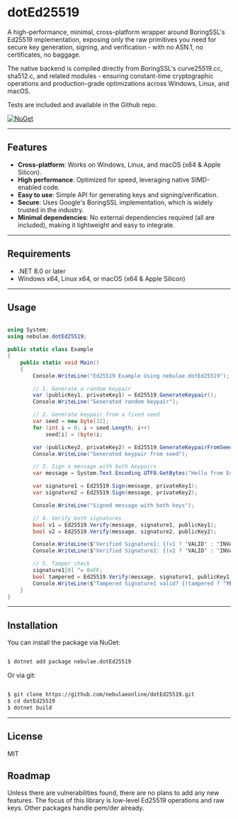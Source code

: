 # dotEd25519

A high-performance, minimal, cross-platform wrapper around BoringSSL's Ed25519 implementation, exposing only the raw primitives you need for secure key generation, signing, and verification - with no ASN.1, no certificates, no baggage.

The native backend is compiled directly from BoringSSL's curve25519.cc, sha512.c, and related modules - ensuring constant-time cryptographic operations and production-grade optimizations across Windows, Linux, and macOS.

Tests are included and available in the Github repo.

[![NuGet](https://img.shields.io/nuget/v/nebulae.dotEd25519.svg)](https://www.nuget.org/packages/nebulae.dotEd25519)

---

## Features

- **Cross-platform**: Works on Windows, Linux, and macOS (x64 & Apple Silicon).
- **High performance**: Optimized for speed, leveraging native SIMD-enabled code.
- **Easy to use**: Simple API for generating keys and signing/verification.
- **Secure**: Uses Google's BoringSSL implementation, which is widely trusted in the industry.
- **Minimal dependencies**: No external dependencies required (all are included), making it lightweight and easy to integrate.

---

## Requirements

- .NET 8.0 or later
- Windows x64, Linux x64, or macOS (x64 & Apple Silicon)

---

## Usage

```csharp

using System;
using nebulae.dotEd25519;

public static class Example
{
    public static void Main()
    {
        Console.WriteLine("Ed25519 Example Using nebulae.dotEd25519");

        // 1. Generate a random keypair
        var (publicKey1, privateKey1) = Ed25519.GenerateKeypair();
        Console.WriteLine("Generated random keypair");

        // 2. Generate keypair from a fixed seed
        var seed = new byte[32];
        for (int i = 0; i < seed.Length; i++)
            seed[i] = (byte)i;

        var (publicKey2, privateKey2) = Ed25519.GenerateKeypairFromSeed(seed);
        Console.WriteLine("Generated keypair from seed");

        // 3. Sign a message with both keypairs
        var message = System.Text.Encoding.UTF8.GetBytes("Hello from Ed25519!");

        var signature1 = Ed25519.Sign(message, privateKey1);
        var signature2 = Ed25519.Sign(message, privateKey2);

        Console.WriteLine("Signed message with both keys");

        // 4. Verify both signatures
        bool v1 = Ed25519.Verify(message, signature1, publicKey1);
        bool v2 = Ed25519.Verify(message, signature2, publicKey2);

        Console.WriteLine($"Verified Signature1: {(v1 ? "VALID" : "INVALID")}");
        Console.WriteLine($"Verified Signature2: {(v2 ? "VALID" : "INVALID")}");

        // 5. Tamper check
        signature1[0] ^= 0xFF;
        bool tampered = Ed25519.Verify(message, signature1, publicKey1);
        Console.WriteLine($"Tampered Signature1 valid? {(tampered ? "YES (BUG)" : "NO (GOOD)")}");
    }
}

```

---

## Installation

You can install the package via NuGet:

```bash

$ dotnet add package nebulae.dotEd25519

```

Or via git:

```bash

$ git clone https://github.com/nebulaeonline/dotEd25519.git
$ cd dotEd25519
$ dotnet build

```

---

## License

MIT

## Roadmap

Unless there are vulnerabilities found, there are no plans to add any new features. The focus of this library is low-level Ed25519 operations and raw keys. Other packages handle pem/der already.